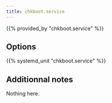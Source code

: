 ```yaml
---
title: chkboot.service
---
```


{{% provided_by "chkboot.service" %}}

## Options

{{% systemd_unit "chkboot.service" %}}

## Additionnal notes

Nothing here.